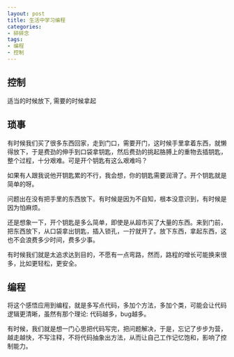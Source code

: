 ```yaml
---
layout: post
title: 生活中学习编程
categories:
- 碎碎念
tags:
- 编程
- 控制
---
```


## 控制
适当的时候放下, 需要的时候拿起

## 琐事
有时候我们买了很多东西回家，走到门口，需要开门，这时候手里拿着东西，就懒得放下，于是费劲的伸手到口袋拿钥匙，然后费劲的挑起胳膊上的重物去插钥匙，整个过程，十分艰难。可是开个钥匙有这么艰难吗？

如果有人跟我说他开钥匙累的不行，我会想，你的钥匙需要润滑了。开个钥匙就是简单的呀。

问题出在没有把手里的东西放下。有时候是因为不自知，根本没意识到，有时候是因为怕麻烦。

还是想象一下，开个钥匙是多么简单，即使是从超市买了大量的东西。来到门前，把东西放下，从口袋拿出钥匙，插入锁孔，一拧就开了。放下东西，拿起东西，这也不会浪费多少时间，费多少事。

有时候我们就是太追求达到目的，不愿有一点弯路，然而，路程的增长可能换来很多，比如更轻松，更安全。

## 编程
将这个感悟应用到编程，就是多写点代码，多加个方法，多加个类，可能会让代码逻辑更清晰，虽然有那个理论: 代码越多，bug越多。

有时候，我们就是想一门心思把代码写完，把问题解决，于是，忘记了步步为营，越走越快，不写注释，不将代码抽象出方法，从而让自己工作记忆饱和，影响了控制能力。